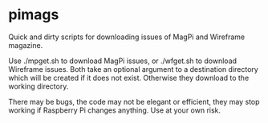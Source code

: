 # pimags
Quick and dirty scripts for downloading issues of MagPi and Wireframe magazine.

Use ./mpget.sh to download MagPi issues, or ./wfget.sh to download Wireframe issues.
Both take an optional argument to a destination directory which will be created if it does not exist.
Otherwise they download to the working directory.

There may be bugs, the code may not be elegant or efficient, they may stop working if Raspberry Pi changes anything.
Use at your own risk.
